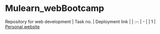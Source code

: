 # Mulearn_webBootcamp
Repository for web development
| Task no. | Deployment link |
| :-: | - |
| 1 | [Personal website](https://sherinshaji-2002.github.io/webdev/)
